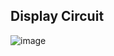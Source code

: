 ## Display Circuit
![image](https://user-images.githubusercontent.com/88529649/229275108-745af0f0-5832-4dab-b898-9a908ecdb7e8.png)
